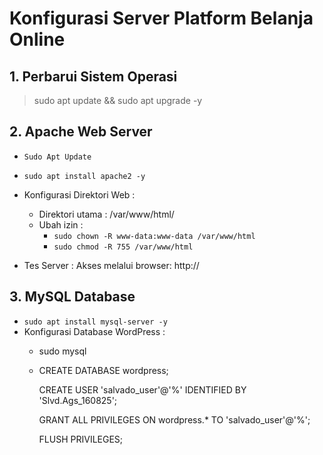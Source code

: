 # Konfigurasi Server Platform Belanja Online


## 1. Perbarui Sistem Operasi
> sudo apt update && sudo apt upgrade -y


## 2. Apache Web Server
- `Sudo Apt Update`

- `sudo apt install apache2 -y`

- Konfigurasi Direktori Web :
  + Direktori utama : /var/www/html/
  + Ubah izin :
    * `sudo chown -R www-data:www-data /var/www/html`
    * `sudo chmod -R 755 /var/www/html`

- Tes Server : Akses melalui browser: http://<IP-Server>


## 3. MySQL Database
- `sudo apt install mysql-server -y`
- Konfigurasi Database WordPress :
  + sudo mysql
 
  + CREATE DATABASE wordpress;

    CREATE USER 'salvado_user'@'%' IDENTIFIED BY 'Slvd.Ags_160825';

    GRANT ALL PRIVILEGES ON wordpress.* TO 'salvado_user'@'%';

    FLUSH PRIVILEGES;



